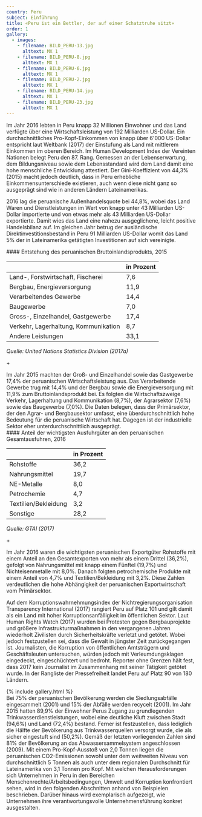 ```yaml
---
country: Peru
subject: Einführung
title: «Peru ist ein Bettler, der auf einer Schatztruhe sitzt»
order: 1
gallery:
  - images:
    - filename: BILD_PERU-13.jpg
      alttext: MX 1
    - filename: BILD_PERU-8.jpg
      alttext: MX 1
    - filename: BILD_PERU-6.jpg
      alttext: MX 1
    - filename: BILD_PERU-2.jpg
      alttext: MX 1
    - filename: BILD_PERU-14.jpg
      alttext: MX 1
    - filename: BILD_PERU-23.jpg
      alttext: MX 1
---
```

<!-- Text mit Sidestory rechts -->
<div class="has-sidestories-right grid" markdown="1">

<div class="content" markdown="1">
Im Jahr 2016 lebten in Peru knapp 32 Millionen Einwohner und das Land verfügte über eine Wirtschaftsleistung von 192 Milliarden US-Dollar. Ein durchschnittliches Pro-Kopf-Einkommen von knapp über 6'000 US-Dollar entspricht laut Weltbank (2017) der Einstufung als Land mit mittlerem Einkommen im oberen Bereich. Im Human Development Index der Vereinten Nationen belegt Peru den 87. Rang. Gemessen an der Lebenserwartung, dem Bildungsniveau sowie dem Lebensstandard wird dem Land damit eine hohe menschliche Entwicklung attestiert. Der Gini-Koeffizient von 44,3% (2015) macht jedoch deutlich, dass in Peru erhebliche Einkommensunterschiede existieren, auch wenn diese nicht ganz so ausgeprägt sind wie in anderen Ländern Lateinamerikas.

2016 lag die peruanische Außenhandelsquote bei 44,8%, wobei das Land Waren und Dienstleistungen im Wert von knapp unter 43 Milliarden US-Dollar importierte und von etwas mehr als 43 Milliarden US-Dollar exportierte. Damit wies das Land eine nahezu ausgeglichene, leicht positive Handelsbilanz auf. Im gleichen Jahr betrug der ausländische Direktinvestitionsbestand in Peru 91 Milliarden US-Dollar womit das Land 5% der in Lateinamerika getätigten Investitionen auf sich vereinigte.
</div>

<div class="sidestory sidestory-right" markdown="1">
#### Entstehung des peruanischen  Bruttoinlandsprodukts, 2015

 &nbsp; | in Prozent
 --- | ---
 Land-, Forstwirtschaft, Fischerei | 7,6
 Bergbau, Energieversorgung | 11,9
 Verarbeitendes Gewerbe | 14,4
 Baugewerbe | 7,0
 Gross-, Einzelhandel, Gastgewerbe | 17,4
 Verkehr, Lagerhaltung, Kommunikation | 8,7
 Andere Leistungen | 33,1

_Quelle: United Nations Statistics Division (2017a)_
<p class="sidestory-toggle"><span>+</span></p>
</div>

<div class="overlay sidestory-right-content content">
<div class="ss-content" markdown="1">
Im Jahr 2015 machten der Groß- und Einzelhandel sowie das Gastgewerbe 17,4% der peruanischen Wirtschaftsleistung aus. Das Verarbeitende Gewerbe trug mit 14,4% und der Bergbau sowie die Energieversorgung mit 11,9% zum Bruttoinlandsprodukt bei. Es folgten die Wirtschaftszweige Verkehr, Lagerhaltung und Kommunikation (8,7%), der Agrarsektor (7,6%) sowie das Baugewerbe (7,0%). Die Daten belegen, dass der Primärsektor, der den Agrar- und Bergbausektor umfasst, eine überdurchschnittlich hohe Bedeutung für die peruanische Wirtschaft hat. Dagegen ist der industrielle Sektor eher unterdurchschnittlich ausgeprägt.
</div>
</div>

</div>


<!-- Text mit Sidestory links -->
<div class="has-sidestories-left grid" markdown="1">

<div class="sidestory sidestory-left" markdown="1">
#### Anteil der wichtigsten Ausfuhrgüter an den peruanischen Gesamtausfuhren, 2016

 &nbsp; | in Prozent
--- | ---
Rohstoffe | 36,2
Nahrungsmittel | 19,7
NE-Metalle | 8,0
Petrochemie | 4,7
Textilien/Bekleidung | 3,2
Sonstige | 28,2

_Quelle: GTAI (2017)_

<p class="sidestory-toggle"><span>+</span></p>
</div>

<div class="overlay sidestory-left-content content">
<div class="ss-content" markdown="1">
Im Jahr 2016 waren die wichtigsten peruanischen Exportgüter Rohstoffe mit einem Anteil an den Gesamtexporten von mehr als einem Drittel (36,2%), gefolgt von Nahrungsmittel mit knapp einem Fünftel (19,7%) und Nichteisenmetalle mit 8,0%. Danach folgten petrochemische Produkte mit einem Anteil von 4,7% und Textilien/Bekleidung mit 3,2%. Diese Zahlen verdeutlichen die hohe Abhängigkeit der peruanischen Exportwirtschaft vom Primärsektor.
</div>
</div>

<div class="content" markdown="1">

Auf dem Korruptionswahrnehmungsindex der Nichtregierungsorganisation Transparency International (2017) rangiert Peru auf Platz 101 und gilt damit als ein Land mit hoher Korruptionsanfälligkeit im öffentlichen Sektor.
Laut Human Rights Watch (2017) wurden bei Protesten gegen Bergbauprojekte und größere Infrastrukturmaßnahmen in den vergangenen Jahren wiederholt Zivilisten durch Sicherheitskräfte verletzt und getötet. Wobei jedoch festzustellen sei, dass die Gewalt in jüngster Zeit zurückgegangen ist. Journalisten, die Korruption von öffentlichen Amtsträgern und Geschäftsleuten untersuchen, würden jedoch mit Verleumdungsklagen eingedeckt, eingeschüchtert und bedroht. Reporter ohne Grenzen hält fest, dass 2017 kein Journalist im Zusammenhang mit seiner Tätigkeit getötet wurde. In der Rangliste der Pressefreiheit landet Peru auf Platz 90 von 180 Ländern.
</div>

</div>


<div class="media-wrapper">
{% include gallery.html %}
</div>

<div class="content" markdown="1">
Bei 75% der peruanischen Bevölkerung werden die Siedlungsabfälle eingesammelt (2001) und 15% der Abfälle werden recycelt (2001). Im Jahr 2015 hatten 89,9% der Einwohner Perus Zugang zu grundlegenden Trinkwasserdienstleistungen, wobei eine deutliche Kluft zwischen Stadt (94,6%) und Land (72,4%) bestand. Ferner ist festzustellen, dass lediglich die Hälfte der Bevölkerung aus Trinkwasserquellen versorgt wurde, die als sicher eingestuft sind (50,2%). Gemäß der letzten vorliegenden Zahlen sind 81% der Bevölkerung an das Abwassersammelsystem angeschlossen (2009).
Mit einem Pro-Kopf-Ausstoß von 2,0 Tonnen liegen die peruanischen CO2-Emissionen sowohl unter dem weitweiten Niveau von durchschnittlich 5 Tonnen als auch unter dem regionalen Durchschnitt für Lateinamerika von 3,1 Tonnen pro Kopf.
Mit welchen Herausforderungen sich Unternehmen in Peru in den Bereichen Menschenrechte/Arbeitsbedingungen, Umwelt und Korruption konfrontiert sehen, wird in den folgenden Abschnitten anhand von Beispielen beschrieben. Darüber hinaus wird exemplarisch aufgezeigt, wie Unternehmen ihre verantwortungsvolle Unternehmensführung konkret ausgestalten.
</div>
